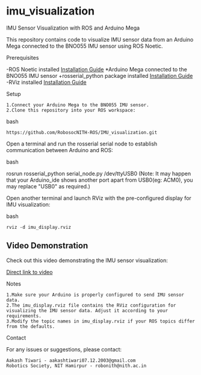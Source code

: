 # imu_visualization
IMU Sensor Visualization with ROS and Arduino Mega

This repository contains code to visualize IMU sensor data from an Arduino Mega connected to the BNO055 IMU sensor using ROS Noetic.

Prerequisites

-ROS Noetic installed [Installation Guide](http://wiki.ros.org/noetic/Installation)
*Arduino Mega connected to the BNO055 IMU sensor
+rosserial_python package installed [Installation Guide](http://wiki.ros.org/rosserial_python)
-RViz installed [Installation Guide](http://wiki.ros.org/rviz/UserGuide#Install_or_build_rviz)

Setup

    1.Connect your Arduino Mega to the BNO055 IMU sensor.
    2.Clone this repository into your ROS workspace:

bash

    https://github.com/RobosocNITH-ROS/IMU_visualization.git

Open a terminal and run the rosserial serial node to establish communication between Arduino and ROS:

bash

rosrun rosserial_python serial_node.py /dev/ttyUSB0 
(Note: It may happen that your Arduino_ide shows another port apart from USB0(eg: ACM0), you may replace "USB0" as required.)

Open another terminal and launch RViz with the pre-configured display for IMU visualization:

bash

    rviz -d imu_display.rviz

## Video Demonstration

Check out this video demonstrating the IMU sensor visualization:

[Direct link to video](https://youtu.be/5yBu7VM4hyY)


Notes

    1.Make sure your Arduino is properly configured to send IMU sensor data.
    2.The imu_display.rviz file contains the RViz configuration for visualizing the IMU sensor data. Adjust it according to your requirements.
    3.Modify the topic names in imu_display.rviz if your ROS topics differ from the defaults.

Contact

For any issues or suggestions, please contact:

    Aakash Tiwari - aakashtiwari07.12.2003@gmail.com
    Robotics Society, NIT Hamirpur - robonith@nith.ac.in
